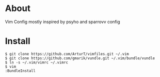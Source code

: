# About

Vim Config mostly inspired by psyho and sparrovv config

# Install

	$ git clone https://github.com/ArturT/vimfiles.git ~/.vim
	$ git clone https://github.com/gmarik/vundle.git ~/.vim/bundle/vundle
	$ ln -s ~/.vim/vimrc ~/.vimrc
	$ vim
	:BundleInstall

